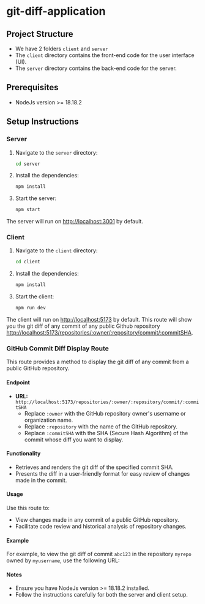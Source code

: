 # git-diff-application

## Project Structure

- We have 2 folders `client` and `server`
- The `client` directory contains the front-end code for the user interface (UI).
- The `server` directory contains the back-end code for the server.

## Prerequisites

- NodeJs version >= 18.18.2

## Setup Instructions

### Server

1. Navigate to the `server` directory:

    ```sh
    cd server
    ```

2. Install the dependencies:

    ```sh
    npm install
    ```

3. Start the server:

    ```sh
    npm start
    ```

The server will run on [http://localhost:3001](http://localhost:3001) by default.

### Client

1. Navigate to the `client` directory:

    ```sh
    cd client
    ```

2. Install the dependencies:

    ```sh
    npm install
    ```

3. Start the client:

    ```sh
    npm run dev
    ```

The client will run on [http://localhost:5173](http://localhost:5173) by default.
This route will show you the git diff of any commit of any public Github repository [http://localhost:5173/repositories/:owner/:repository/commit/:commitSHA](http://localhost:5173/repositories/:owner/:repository/commit/:commitSHA).

### GitHub Commit Diff Display Route

This route provides a method to display the git diff of any commit from a public GitHub repository.

#### Endpoint

- **URL:** `http://localhost:5173/repositories/:owner/:repository/commit/:commitSHA`
  - Replace `:owner` with the GitHub repository owner's username or organization name.
  - Replace `:repository` with the name of the GitHub repository.
  - Replace `:commitSHA` with the SHA (Secure Hash Algorithm) of the commit whose diff you want to display.

#### Functionality

- Retrieves and renders the git diff of the specified commit SHA.
- Presents the diff in a user-friendly format for easy review of changes made in the commit.

#### Usage

Use this route to:

- View changes made in any commit of a public GitHub repository.
- Facilitate code review and historical analysis of repository changes.

#### Example

For example, to view the git diff of commit `abc123` in the repository `myrepo` owned by `myusername`, use the following URL:

#### Notes

- Ensure you have NodeJs version >= 18.18.2 installed.
- Follow the instructions carefully for both the server and client setup.
